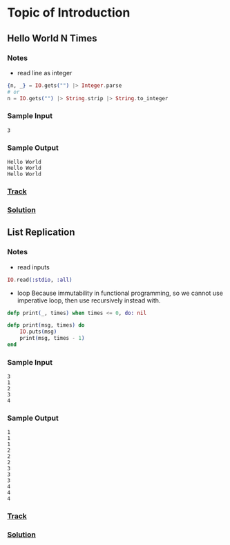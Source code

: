 Topic of Introduction
===
## Hello World N Times
### Notes
* read line as integer
```elixir
{n, _} = IO.gets("") |> Integer.parse
# or
n = IO.gets("") |> String.strip |> String.to_integer
```
### Sample Input
```
3
```
### Sample Output
```
Hello World
Hello World
Hello World
```
### [Track](https://www.hackerrank.com/challenges/fp-hello-world-n-times)
### [Solution](./introduction/hello-world-n-times.exs)

## List Replication
### Notes

* read inputs
```elixir
IO.read(:stdio, :all)
```
* loop
Because immutability in functional programming, so we cannot use imperative loop, then use recursively instead with.
```elixir
defp print(_, times) when times <= 0, do: nil

defp print(msg, times) do
    IO.puts(msg)
    print(msg, times - 1)
end
```
### Sample Input
```
3
1
2
3
4
```
### Sample Output
```
1
1
1
2
2
2
3
3
3
4
4
4
```

### [Track](https://www.hackerrank.com/challenges/fp-list-replication)
### [Solution](./introduction/list-replication.exs)